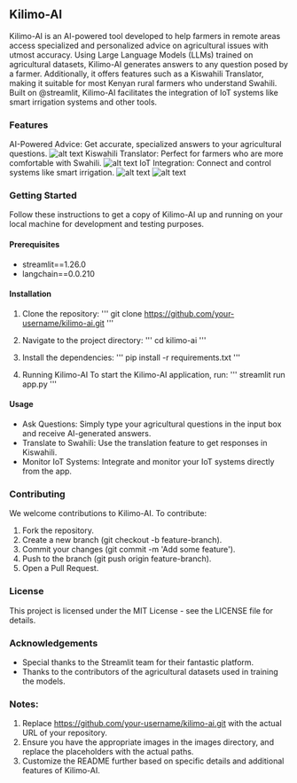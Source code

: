 ## Kilimo-AI

Kilimo-AI is an AI-powered tool developed to help farmers in remote areas access specialized and personalized advice on agricultural issues with utmost accuracy. Using Large Language Models (LLMs) trained on agricultural datasets, Kilimo-AI generates answers to any question posed by a farmer. Additionally, it offers features such as a Kiswahili Translator, making it suitable for most Kenyan rural farmers who understand Swahili. Built on @streamlit, Kilimo-AI facilitates the integration of IoT systems like smart irrigation systems and other tools.


### Features
AI-Powered Advice: Get accurate, specialized answers to your agricultural questions.
![alt text](image.png)
Kiswahili Translator: Perfect for farmers who are more comfortable with Swahili.
![alt text](image-1.png)
IoT Integration: Connect and control systems like smart irrigation.
![alt text](image-2.png)
![alt text](image-3.png)

### Getting Started
Follow these instructions to get a copy of Kilimo-AI up and running on your local machine for development and testing purposes.

#### Prerequisites
- streamlit==1.26.0
- langchain==0.0.210

#### Installation
1. Clone the repository:
'''
git clone https://github.com/your-username/kilimo-ai.git
'''

2. Navigate to the project directory:
'''
cd kilimo-ai
'''
3. Install the dependencies:
'''
pip install -r requirements.txt
'''
4. Running Kilimo-AI
To start the Kilimo-AI application, run:
'''
streamlit run app.py
'''

#### Usage
- Ask Questions: Simply type your agricultural questions in the input box and receive AI-generated answers.
- Translate to Swahili: Use the translation feature to get responses in Kiswahili.
- Monitor IoT Systems: Integrate and monitor your IoT systems directly from the app.

### Contributing
We welcome contributions to Kilimo-AI. To contribute:
1. Fork the repository.
2. Create a new branch (git checkout -b feature-branch).
3. Commit your changes (git commit -m 'Add some feature').
4. Push to the branch (git push origin feature-branch).
5. Open a Pull Request.

### License
This project is licensed under the MIT License - see the LICENSE file for details.

### Acknowledgements
- Special thanks to the Streamlit team for their fantastic platform.
- Thanks to the contributors of the agricultural datasets used in training the models.

### Notes:
1. Replace https://github.com/your-username/kilimo-ai.git with the actual URL of your repository.
2. Ensure you have the appropriate images in the images directory, and replace the placeholders with the actual paths.
3. Customize the README further based on specific details and additional features of Kilimo-AI.